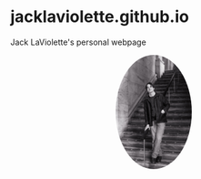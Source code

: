 # jacklaviolette.github.io
Jack LaViolette's personal webpage

<p align="center">
  <img src="Jack Laviolette_02.jpg" height=200 style="border-radius:50%;">
</p>
